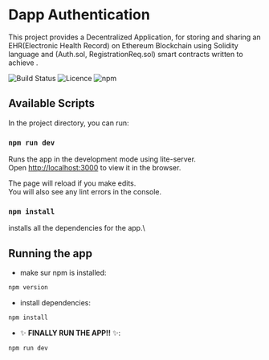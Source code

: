 # Dapp Authentication
This project provides a Decentralized Application, for storing and sharing an EHR(Electronic Health Record) on Ethereum Blockchain using Solidity language and (Auth.sol, RegistrationReq.sol) smart contracts written to achieve .

![Build Status](https://img.shields.io/badge/build-Alpha-blue)   ![Licence](https://img.shields.io/badge/licence-AGPL3-green)   ![npm](https://img.shields.io/badge/npm-6.14.16-brightgreen)

## Available Scripts

In the project directory, you can run:

### `npm run dev`

Runs the app in the development mode using lite-server.\
Open [http://localhost:3000](http://localhost:3000) to view it in the browser.

The page will reload if you make edits.\
You will also see any lint errors in the console.

### `npm install`

installs all the dependencies for the app.\

## Running the app

- make sur npm is installed:

```sh
npm version
```

- install dependencies:

```sh
npm install
```
- ✨ **FINALLY RUN THE APP!!** ✨:

```sh
npm run dev
```

